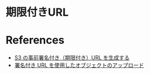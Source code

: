 
# 期限付きURL

# References

+ [S3 の事前署名付き（期限付き）URL を生成する](https://cloudpack.media/4052)
+ [署名付き URL を使用したオブジェクトのアップロード](http://docs.aws.amazon.com/ja_jp/AmazonS3/latest/dev/UploadObjectPreSignedURLRubySDK.html#UploadObjectPreSignedURLRubySDKV1)